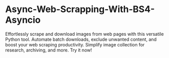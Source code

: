 # Async-Web-Scrapping-With-BS4-Asyncio
Effortlessly scrape and download images from web pages with this versatile Python tool. Automate batch downloads, exclude unwanted content, and boost your web scraping productivity. Simplify image collection for research, archiving, and more. Try it now!
